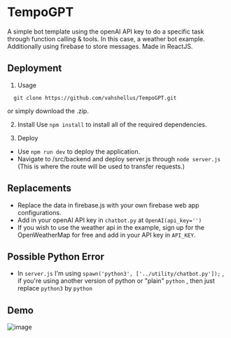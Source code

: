 # TempoGPT
A simple bot template using the openAI API key to do a specific task through function calling &amp; tools. In this case, a weather bot example. Additionally using firebase to store messages. Made in ReactJS.

## Deployment

1. Usage

```
  git clone https://github.com/vahshellus/TempoGPT.git
```
or simply download the .zip.


2. Install
Use `npm install` to install all of the required dependencies.

3. Deploy
- Use `npm run dev` to deploy the application.
- Navigate to /src/backend and deploy server.js through `node server.js` (This is where the route will be used to transfer requests.)

## Replacements
- Replace the data in firebase.js with your own firebase web app configurations.
- Add in your openAI API key in `chatbot.py` at `OpenAI(api_key='')`
- If you wish to use the weather api in the example, sign up for the OpenWeatherMap for free and add in your API key in `API_KEY`. 

## Possible Python Error
- In `server.js` I'm using `spawn('python3', ['../utility/chatbot.py']);` , if you're using another version of python or  "plain" `python` , then just replace `python3` by `python`

## Demo
![image](https://github.com/vahshellus/TempoGPT/assets/60050784/cfcb4a6a-a0df-4a82-953f-2c9caf17f035)
